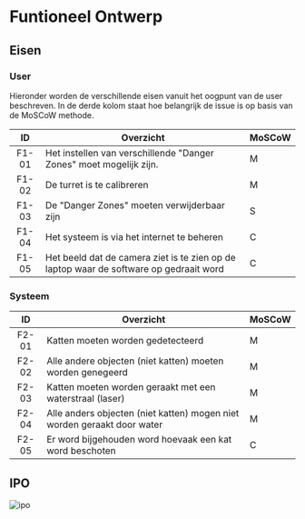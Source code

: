# Funtioneel Ontwerp

## Eisen

### User

Hieronder worden de verschillende eisen vanuit het oogpunt van de user beschreven. In de derde kolom staat hoe belangrijk de issue is op basis van de MoSCoW methode.

| ID   | Overzicht | MoSCoW |
|:----:|-----------|--------|
| F1-01 | Het instellen van verschillende "Danger Zones" moet mogelijk zijn. | M |
| F1-02 | De turret is te calibreren | M |
| F1-03 | De "Danger Zones" moeten verwijderbaar zijn | S |
| F1-04 | Het systeem is via het internet te beheren | C |
| F1-05 | Het beeld dat de camera ziet is te zien op de laptop waar de software op gedraait word | C |

### Systeem

<blablatext>

| ID   | Overzicht | MoSCoW |
|:----:|-----------|--------|
| F2-01 | Katten moeten worden gedetecteerd | M |
| F2-02 | Alle andere objecten (niet katten) moeten worden genegeerd | M |
| F2-03 | Katten moeten worden geraakt met een waterstraal (laser) | M |
| F2-04 | Alle anders objecten (niet katten) mogen niet worden geraakt door water | M |
| F2-05 | Er word bijgehouden word hoevaak een kat word beschoten | C |

## IPO

![ipo](/images/ipo.png)
